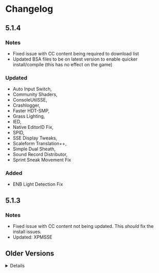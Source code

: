 # Changelog

## 5.1.4
### Notes
- Fixed issue with CC content being required to download list
- Updated BSA files to be on latest version to enable quicker install/compile (this has no effect on the game)

### Updated
- Auto Input Switch,
- Community Shaders,
- ConsoleUtilSSE,
- Crashlogger,
- Faster HDT-SMP,
- Grass Lighting,
- IED,
- Native EditorID Fix,
- SPID,
- SSE Display Tweaks,
- Scaleform Translation++,
- Simple Dual Sheath,
- Sound Record Distributor,
- Sprint Sneak Movement Fix

### Added
- ENB Light Detection Fix

## 5.1.3
### Notes
- Fixed issue with CC content not being updated. This *should* fix the install issues.
- Updated: XPMSSE

## Older Versions

<Details>

## 5.1.2
### Notes
- **Likely to be the last version to support steam. Future versions may go GOG exclusive.**
- Compiled against latest version of Skyrim and Creation Kit to allow for WJ auto-downgrades.
- Updated: Address Library, Faster HDT, KILoader, SPID.

## 5.1.1
### Notes
- Rebuilt entirely in new MO2 version to ensure compatability and category data was working.
- No other changes.

## 5.1
### Updated
- Mod Organizer

### Added
- MO2 Audio Player Plugin
- NIF Preview

## Althro's Dev Tools Version 5.0 - "The Re-Engineering"
- Rebuild of list to utilise both Root Builder and Stock Game
- Updated plugins which required updating
- Re-Added a few mods to bring it in line with AVO-RE (Coming soon)
- Sectioned off more bits to make it easier to enable/disable areas you don't want to use.



## 4.2
**Updated** 
- Dybills Papyrus Functions,
- PO3 Tweaks,
- SPID,
- USMP

## 4.1
**Updated**
- Base Object Swapper
- Bodyslide and Outfit Studio
- Community Shaders
- CrashLogger
- Dybills Papyrus Functions
- Grass Collision
- Grass Lighting
- Keyword Item Distributor
- Open Animation Replacer
- Screen-Space Shadows
- Tree Lod Lighting
- Unofficial Skyrim Modders Patch
- XP32 Maximum Skeleton

**Added**
- Light Limit Fix
- Light Limit Fix - Particle Light instead of Fake Glow
- Paired Animation Improvements

## 4.0
**Info**
- Complete rebuild of the list to utilise Stock Game. Sadly this does mean GOG is no longer compatible.
- Removed mods & tools that did not align with the vision of the list as a mod authors toolkit.
- Added **fully patched** Creation Kit alongside patched scripts for script authors.
- Bumped MO2 version to enable faster processing.

## 3.6
**Download Changes**
*Updated*
- Community Shaders,
- ConsolePlusPlus,
- Dylbills Papyrus Functions,
- DynDOLOD Resources,
- Grass Lighting,
- Improved Colours Reshade,
- Open Animation Replacer,
- Tree Lod Lighting,
- xLodGen Terrain Tamriel,

*Added*
- Community Shaders Parallax,
- FOMOD Creation Tool,
- Grass Sampler Fix,
- Screen-Space Reflections,
- TAA Sharpen

## 3.5
**Info**
- Fixed application redirects. GOG users will need to **adjust arugments** xEdit based tools to function properly. See [here](https://github.com/TES5Edit/TES5Edit/issues/1043#issuecomment-1265497955) for how to adjust xEdit based applications (xEdit, xLodGen, DynDOLOD/TexGen).

**Download changes**
- Updated: Community Shaders, Dylbills Papyrus Functions, DynDOLOD (Application), ENB Binaries, USMP, USSEP.
- Added: Dual Casting Fix, Open Animation Replacer, RemoveAllItems Freeze Fix
- Removed: Dynamic Animation Replacer

## 3.4
**Info**
- Updated: ANDR_Papyrus, Community Shaders, DynDOLOD (DLL, Resources, Application), ENBSeries, Faster HDT-SMP, Imrpoved Colours Reshade, Keyword Item Distributor.

## 3.3
**Info**
- Split Reshade and ENB section
- Updated: USMP, SPID, Community Shaders, Grass Lighting, Papyrus Profiler, Advanced Notification Log, Faster HDT-SMP, Nemesis Creature Compat, Reshade, DynDOLOD.
- Added: Twilight, Grass Collision, Subsurface Scattering, Improved colours Reshade.

## 3.2
**Info**:
- Updated: DynDOLOD, DynDOLOD DLL NG, DynDOLOD Resources.

## 3.1

**Info**:
- Updated: Actor Limit Fix, Advanced Notification Log NG, ANDR Papyrus Functions, Bug Fixes, dTRY PLugin Updates, DynDOLOD, DynDOLOD resources, ENB Series, Reshade Shaders
- Removed: Shader Tools Updated
- Added: Community Shaders, Faster HDT SMP, Grass Lighting, Script Effecr Archetype Crash Fix, SMP Wind, Tree LOD Lighting, Vendor Respawn Fix.

## 3.0 - "The Next Generation..."

**Info**
- Complete rebuild from scratch
- Reworked all categories to focus more on essentials and themes
- Added Animation Framework tools
- Reworked Post-Processing section
- Added more tools
- Further simplified setup
- Moved Creation Kit related fixes into dedicated folder in tools
- Renamed list to ADT-NG

## 2.3

**Released**: 18/02/2023

**Info**
- Moved GOG plugins into new seperator to facilitate easier set-up.
- Created new profile called "Animonculory Dev Tools" to replace split profiles.
- Updated: DynDOLOD, DynDOLOD Resources, DynDOLOD DLL NG, ENB Binaries, Papyrus Extender, PO3 Tweaks. xLodGen.

## 2.2

**Info**:
- Fixed issue with ENB files not being included.
- Updated: Crashlogger, USMP, SPID, Papyrus Tweaks.

## 2.1

**Released**: 18/01/2023

**Info**: **Not save compatible**

- Fixed issue with Game Data folder being unable to be remapped.
- Updated: Crashlogger, DynDOLOD, DynDOLOD DLL (Utilising beta NG version), Papyrus Tweaks, Root Builder, Simple Activate, Synthesis.
- **NOTE**: Rebuild the Root Builder Cache to ensure the update is registered.

## 2.0.5

**Released**: `03/01/2023`

**Info**:

- Updated: CK Fixes 64, Bug Fixes, Scrambled Bugs, Actor Limit Fix, Papyrus Extender, Base Object Swapper, Race Menu (GOG), DynDOLOD Resources and Scripts.

## 2.0.4

**Released**: `12/12/22`

**Info**:

- Updated: SPID, Crashlogger, Papyrus Tweaks, Simple Dual Sheath
- Removed PseudoESL flag from xEdit

## 2.0.3

**Released**: `22/11/22`

**Info**: 

- Updated mods with new versions to gain more native compatibility.
- Added Fuz Ro Doh GOG version.

## 2.0.2

**Released**: `12/11/22`

**Info**:

- Fixed tool compatability with GOG versions of the game.

## 2.0.1

**NOTE**: This and future builds will be compiled against the GOG version of Skyrim AE. Steam and non paid update functionality is still provided however.

- Fixed more of the GOG compatability.
- Updated mods that required updates.
- Shrunk installer by removing unnescessary information.

## 2.0

**Build at:** `05/11/2022`

**Info**:

- Switched from StockGame to Rootbuilder
- Added support for GOG/EGS edition of Skyrim AE
- Updates mods to reflect update to Skyrim build
- Removed incompatible mods
- Implemented custom Skyrim.CCC to enable compatabiility with non AE builds.

## 1.3

**Build at:** `04/09/2022 14:34:41`

**Info**:

- Download Size change: -5.3MB (Total: 10.4GB)
- Install Size change: -34.1MB (Total: 12.5GB)

**Download Changes**:

- Updated [Dylbills Papyrus Functions](https://www.nexusmods.com/skyrimspecialedition/mods/65410/?tab=files&file_id=308549)
- Updated [powerofthree's Papyrus Extender](https://www.nexusmods.com/skyrimspecialedition/mods/22854/?tab=files&file_id=304790)
- Updated [powerofthree's Tweaks](https://www.nexusmods.com/skyrimspecialedition/mods/51073/?tab=files&file_id=309695)
- Removed [LOOT Config Loader for Mod Organizer](https://www.nexusmods.com/skyrimspecialedition/mods/60864/?tab=files&file_id=252180)
- Removed [loot_0.18.3-win64.7z](https://github.com/loot/loot/releases/download/0.18.3/loot_0.18.3-win64.7z)
- Added [Notification Log SSE](https://www.nexusmods.com/skyrimspecialedition/mods/27707/?tab=files&file_id=283561)
- Added [BodySlide and Outfit Studio](https://www.nexusmods.com/skyrimspecialedition/mods/201/?tab=files&file_id=288728)

## 1.2

**Build at:** `05/08/2022 13:37:56`

**Info**:

- Download Size change: 1.1MB (Total: 10.4GB)
- Install Size change: 8.4MB (Total: 12.5GB)

**Download Changes**:

- Updated [Better Jumping SE](https://www.nexusmods.com/skyrimspecialedition/mods/18967/?tab=files&file_id=302310)
- Updated [Dylbills Papyrus Functions](https://www.nexusmods.com/skyrimspecialedition/mods/65410/?tab=files&file_id=304669)
- Updated [DynDOLOD Resources SE 3](https://www.nexusmods.com/skyrimspecialedition/mods/52897/?tab=files&file_id=304718)
- Updated [More Informative Console](https://www.nexusmods.com/skyrimspecialedition/mods/19250/?tab=files&file_id=301852)
- Updated [Unofficial Skyrim Modder's Patch - USMP SE](https://www.nexusmods.com/skyrimspecialedition/mods/49616/?tab=files&file_id=302734)
- Updated [Unofficial Skyrim Modder's Patch - USMP SE](https://www.nexusmods.com/skyrimspecialedition/mods/49616/?tab=files&file_id=302854)
- Updated [VSCode](https://code.visualstudio.com/sha/download?build=stable&os=win32-x64-archive)

## 1.1

**Build at:** `29/07/2022 12:50:19`

**Info**:
- Removed Rootbuilder due to errors with script compilation in the creation kit.
- Download Size change: -1.8MB (Total: 10.4GB)
- Install Size change: -3.9MB (Total: 12.5GB)

**Download Changes**:

- Removed [Defaulto ENB](https://www.nexusmods.com/skyrimspecialedition/mods/60887/?tab=files&file_id=268146)
- Removed [Kezyma's Root Builder for Mod Organizer](https://www.nexusmods.com/skyrimspecialedition/mods/31720/?tab=files&file_id=293115)
- Added [ENB Organizer](https://www.nexusmods.com/skyrim/mods/67077/?tab=files&file_id=1000214338)

## 1.0

**Build at:** `27/07/2022 18:37:07`

**Info**:

- Reworked list to use Root Builder to build game root folder.
- Added more tools to fit in with updated vision of list.
- Download Size change: -182.3MB (Total: 10.4GB)
- Install Size change: -535.4MB (Total: 12.5GB)

**Download Changes**:

- Added [Champollion a PEX to Papyrus decompiler](https://www.nexusmods.com/skyrim/mods/35307/?tab=files&file_id=1000027039)
- Added [Data_Scripts.zip]()
- Added [Defaulto ENB](https://www.nexusmods.com/skyrimspecialedition/mods/60887/?tab=files&file_id=268146)
- Added [Dylbills Papyrus Functions](https://www.nexusmods.com/skyrimspecialedition/mods/65410/?tab=files&file_id=301386)
- Added [Kezyma's Root Builder for Mod Organizer](https://www.nexusmods.com/skyrimspecialedition/mods/31720/?tab=files&file_id=293115)
- Added [MCM Helper](https://www.nexusmods.com/skyrimspecialedition/mods/53000/?tab=files&file_id=223749)
- Added [OSD Font for SSE Display Tweaks](https://www.nexusmods.com/skyrimspecialedition/mods/48364/?tab=files&file_id=198638)
- Added [Oxygen Meter 2](https://www.nexusmods.com/skyrimspecialedition/mods/64532/?tab=files&file_id=278061)
- Added [PapyrusCompiler.exe]()
- Added [ScriptCompile.bat]()
- Added [Sniff](https://www.nexusmods.com/newvegas/mods/67829/?tab=files&file_id=1000085880)
- Added [Archive.exe]()
- Added [xwmaencode.exe]()
- Added [Elric_xg.dll]()
- Added [Elric_xtexconv.exe]()
- Added [HavokBehaviorPostProcess.exe]()
- Added [UpgradeHavokBehavior.bat]()
- Added [VSCode-win32-x64-1.69.2.zip](https://code.visualstudio.com/sha/download?build=stable&os=win32-x64-archive)
- Added [cLib-Papyrus Function Library](https://www.nexusmods.com/skyrimspecialedition/mods/58011/?tab=files&file_id=246142)
- Added [xLODGen Resource - SSE Terrain Tamriel](https://www.nexusmods.com/skyrimspecialedition/mods/54680/?tab=files&file_id=224361)
- Removed [Classic Paralysis](https://www.nexusmods.com/skyrimspecialedition/mods/45931/?tab=files&file_id=244714)
- Removed [ENB Organizer](https://www.nexusmods.com/skyrim/mods/67077/?tab=files&file_id=1000214338)
- Removed [Enhanced Invisibility](https://www.nexusmods.com/skyrimspecialedition/mods/61950/?tab=files&file_id=258408)
- Removed [Enhanced Reanimation](https://www.nexusmods.com/skyrimspecialedition/mods/43500/?tab=files&file_id=245265)
- Removed [Oxygen Meter](https://www.nexusmods.com/skyrimspecialedition/mods/57452/?tab=files&file_id=243778)
- Removed [Wash That Blood Off 2](https://www.nexusmods.com/skyrimspecialedition/mods/62358/?tab=files&file_id=258553)


## 0.3

**Build at:** `19/07/2022 15:30`

- Added [Fluency Themes for MO2](https://www.nexusmods.com/skyrimspecialedition/mods/71449)
- Added [Loot Config Loader](https://www.nexusmods.com/skyrimspecialedition/mods/60864)
- Added [Nemesis](https://www.nexusmods.com/skyrimspecialedition/mods/60033)
- Added [RaceMenu](https://www.nexusmods.com/skyrimspecialedition/mods/19080)

## 0.2
- Added [Crash Logger SSE VR](https://www.nexusmods.com/skyrimspecialedition/mods/59818)
- Added [Octagon](https://www.nexusmods.com/skyrimspecialedition/mods/28773)
- Added [Cathedral Assets Optimizer](https://www.nexusmods.com/skyrimspecialedition/mods/23316)
- Added [SSE Nif Optimizer](https://www.nexusmods.com/skyrimspecialedition/mods/4089)
- Removed [Crash Logger](https://www.nexusmods.com/skyrimspecialedition/mods/59596)
- Removed [Skyrim Search](https://www.nexusmods.com/skyrimspecialedition/mods/45689)


## 0.1
- Initial build

<\Details>
